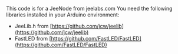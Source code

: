 This code is for a JeeNode from jeelabs.com
You need the following libraries installed in your Arduino environment:

  - JeeLib.h from [https://github.com/jcw/jeelib](https://github.com/jcw/jeelib)
  - FastLED from [https://github.com/FastLED/FastLED](https://github.com/FastLED/FastLED)
